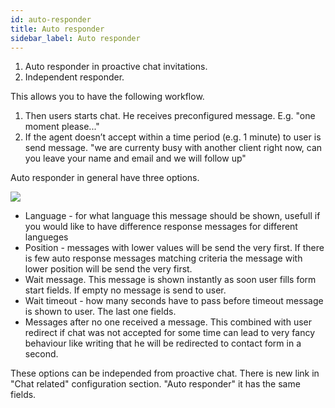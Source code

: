 ```yaml
---
id: auto-responder
title: Auto responder
sidebar_label: Auto responder
---
```


1.  Auto responder in proactive chat invitations.
2.  Independent responder.

This allows you to have the following workflow.

1.  Then users starts chat. He receives preconfigured message. E.g. "one moment please..."
2.  If the agent doesn’t accept within a time period (e.g. 1 minute) to user is send message. "we are currenty busy with another client right now, can you leave your name and email and we will follow up"

Auto responder in general have three options.

![](https://livehelperchat.com/var/media/images/auto-responder.png)

*   Language - for what language this message should be shown, usefull if you would like to have difference response messages for different langueges
*   Position - messages with lower values will be send the very first. If there is few auto response messages matching criteria the message with lower position will be send the very first.
*   Wait message. This message is shown instantly as soon user fills form start fields. If empty no message is send to user.
*   Wait timeout - how many seconds have to pass before timeout message is shown to user. The last one fields.
*   Messages after no one received a message. This combined with user redirect if chat was not accepted for some time can lead to very fancy behaviour like writing that he will be redirected to contact form in a second.

These options can be independed from proactive chat. There is new link in "Chat related" configuration section. "Auto responder" it has the same fields.